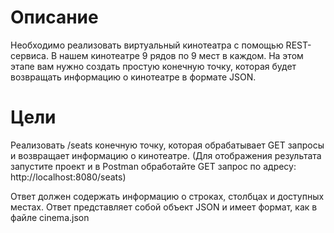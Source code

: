 # Описание

Необходимо реализовать виртуальный кинотеатра с помощью REST-сервиса.
В нашем кинотеатре 9 рядов по 9 мест в каждом. 
На этом этапе вам нужно создать простую конечную точку, которая будет возвращать информацию о кинотеатре в формате JSON.

# Цели

Реализовать /seats конечную точку, которая обрабатывает GET запросы и возвращает информацию о кинотеатре.
(Для отображения результата запустите проект и в Postman обработайте GET запрос по адресу: http://localhost:8080/seats)

Ответ должен содержать информацию о строках, столбцах и доступных местах. Ответ представляет собой объект JSON и имеет формат, как в файле cinema.json

